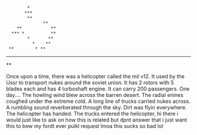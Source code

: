             *
           ***
            **
                  ** 
        **           **
      *** *          **
            *       ** 
              *    **
     **        * **
   **   *******   *   
 **       

                             
                

Once upon a time, there was a helicopter called the mil v12. It used by the Ussr to transport nukes around the soviet union.
It has 2 rotors with 5 blades each and has 4 turboshaft engine. It can carry 200 passengers. One day....
The howling wind blew across the barren desert. The radial enines coughed under the extreme cold. A long line of trucks carried nukes
across. A rumbling sound reverberated through the sky. Dirt was flyin everywhere. The helicopter has handed. The trucks entered the helicopter,
hi there i would just like to ask on how this is related but dpnt answer that i just want this to bew my fordt ever pulkl request lmoa this sucks so bad lol

